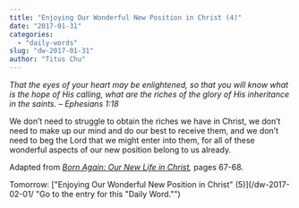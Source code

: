 ```yaml
---
title: "Enjoying Our Wonderful New Position in Christ (4)"
date: "2017-01-31"
categories: 
  - "daily-words"
slug: "dw-2017-01-31"
author: "Titus Chu"
---
```


_That the eyes of your heart may be enlightened, so that you will know what is the hope of His calling, what are the riches of the glory of His inheritance in the saints._ _– Ephesians 1:18_

We don’t need to struggle to obtain the riches we have in Christ, we don’t need to make up our mind and do our best to receive them, and we don’t need to beg the Lord that we might enter into them, for all of these wonderful aspects of our new position belong to us already.

Adapted from _[Born Again: Our New Life in Christ](/book-born-again/ "Go to the listing for this book."),_ pages 67-68.

Tomorrow: ["Enjoying Our Wonderful New Position in Christ" (5)](/dw-2017-02-01/ "Go to the entry for this "Daily Word."")
